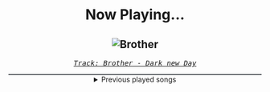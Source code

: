 <div align="center"> 
<h1>Now Playing...</h1>

![Brother](https://i.scdn.co/image/ab67616d00001e02f1d21d2b6a4c2857f5412089)
--
_<samp><a href="https://open.spotify.com/track/6xG98dEo5in1q1XzKItax4">Track: Brother - Dark new Day</a></samp>_

<div style="border: 1px #4B5054 solid"></div>
<details>
  <summary>
    Previous played songs
  </summary>
  <table>
    <thead>
      <tr>
        <th>
          Artist
        </th>
        <th>
          Song
        </th>
        <th>
          Link
        </th>
      </tr>
    </thead>
    <tbody>
      <tr><td>Dark new Day</td><td>Brother</td><td><a href="https://open.spotify.com/track/6xG98dEo5in1q1XzKItax4">https://open.spotify.com/track/6xG98dEo5in1q1XzKItax4</a></td></tr><tr><td>Breaking Benjamin</td><td>I Will Not Bow</td><td><a href="https://open.spotify.com/track/2yXyz4NLTZx9CLdXfLTp5E">https://open.spotify.com/track/2yXyz4NLTZx9CLdXfLTp5E</a></td></tr><tr><td>Five Finger Death Punch</td><td>The Bleeding</td><td><a href="https://open.spotify.com/track/6LRmV5GZUjKLgxi7lBWriQ">https://open.spotify.com/track/6LRmV5GZUjKLgxi7lBWriQ</a></td></tr><tr><td>Killswitch Engage</td><td>The End of Heartache - Alternate Version</td><td><a href="https://open.spotify.com/track/2UMp3ysdZdWmv23dVshr9E">https://open.spotify.com/track/2UMp3ysdZdWmv23dVshr9E</a></td></tr><tr><td>Bullet For My Valentine</td><td>Scream Aim Fire</td><td><a href="https://open.spotify.com/track/7tFxCn0Qb75pbx993wqUIQ">https://open.spotify.com/track/7tFxCn0Qb75pbx993wqUIQ</a></td></tr><tr><td>Evanescence</td><td>Whisper</td><td><a href="https://open.spotify.com/track/1TU3KOnNwSERgNbF2Yzl7N">https://open.spotify.com/track/1TU3KOnNwSERgNbF2Yzl7N</a></td></tr><tr><td>The Red Jumpsuit Apparatus</td><td>In Fate's Hands</td><td><a href="https://open.spotify.com/track/0r6DsDv0wkIGpVBUqaV15E">https://open.spotify.com/track/0r6DsDv0wkIGpVBUqaV15E</a></td></tr><tr><td>Papercut Massacre</td><td>Lose My Life</td><td><a href="https://open.spotify.com/track/2J6qr3pC10jeEg7dSN9YHG">https://open.spotify.com/track/2J6qr3pC10jeEg7dSN9YHG</a></td></tr><tr><td>Linkin Park</td><td>Papercut</td><td><a href="https://open.spotify.com/track/1Vej0qeQ3ioKwpI6FUbRv1">https://open.spotify.com/track/1Vej0qeQ3ioKwpI6FUbRv1</a></td></tr><tr><td>Sabaton</td><td>Ghost Division</td><td><a href="https://open.spotify.com/track/1MoEyYsa9Y0FvApwLskO1l">https://open.spotify.com/track/1MoEyYsa9Y0FvApwLskO1l</a></td></tr><tr><td>Disturbed</td><td>Land of Confusion</td><td><a href="https://open.spotify.com/track/4ClGNWLK9vZMBtO0CpnyOE">https://open.spotify.com/track/4ClGNWLK9vZMBtO0CpnyOE</a></td></tr><tr><td>Rise Against</td><td>Prayer Of The Refugee</td><td><a href="https://open.spotify.com/track/2VGQ342iuqj6aSaYbyBQVJ">https://open.spotify.com/track/2VGQ342iuqj6aSaYbyBQVJ</a></td></tr><tr><td>Breaking Benjamin</td><td>Blow Me Away - Soundtrack Version</td><td><a href="https://open.spotify.com/track/7js2TSkQLuRWBIQ4HSTAv2">https://open.spotify.com/track/7js2TSkQLuRWBIQ4HSTAv2</a></td></tr><tr><td>Five Finger Death Punch</td><td>The Pride</td><td><a href="https://open.spotify.com/track/2tbMiz9p19QbSJlbHiMs2y">https://open.spotify.com/track/2tbMiz9p19QbSJlbHiMs2y</a></td></tr><tr><td>Killswitch Engage</td><td>When Darkness Falls</td><td><a href="https://open.spotify.com/track/3weMgMsN3j43CzN97tQqcQ">https://open.spotify.com/track/3weMgMsN3j43CzN97tQqcQ</a></td></tr><tr><td>Korn</td><td>Coming Undone</td><td><a href="https://open.spotify.com/track/3o7TMr6RmIusYH7Kkg7ujR">https://open.spotify.com/track/3o7TMr6RmIusYH7Kkg7ujR</a></td></tr><tr><td>Static-X</td><td>The Only</td><td><a href="https://open.spotify.com/track/35ZmCVnfYRdK1iLGCxNhMa">https://open.spotify.com/track/35ZmCVnfYRdK1iLGCxNhMa</a></td></tr><tr><td>Static-X</td><td>The Only</td><td><a href="https://open.spotify.com/track/35ZmCVnfYRdK1iLGCxNhMa">https://open.spotify.com/track/35ZmCVnfYRdK1iLGCxNhMa</a></td></tr><tr><td>Seether</td><td>Fake It</td><td><a href="https://open.spotify.com/track/4eAwB5pnKFTmsgc3zWoYO0">https://open.spotify.com/track/4eAwB5pnKFTmsgc3zWoYO0</a></td></tr><tr><td>A Day To Remember</td><td>Mr. Highway's Thinking About The End</td><td><a href="https://open.spotify.com/track/3VnBhHJdT7p05Wtenu4fmt">https://open.spotify.com/track/3VnBhHJdT7p05Wtenu4fmt</a></td></tr>
    </tbody>
  </table>
</details>

</div>
